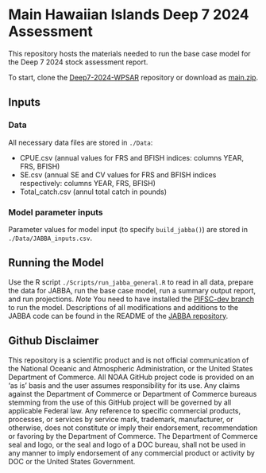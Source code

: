 # Main Hawaiian Islands Deep 7 2024 Assessment
This repository hosts the materials needed to run the base case model for the Deep 7 2024 stock assessment report. 

To start, clone the [Deep7-2024-WPSAR](https://github.com/PIFSCstockassessments/Deep7-2024-WPSAR) repository or download as [main.zip](https://github.com/PIFSCstockassessments/Deep7-2024-WPSAR/archive/refs/heads/main.zip). 

## Inputs  

### Data 
All necessary data files are stored in `./Data`: 
    
* CPUE.csv (annual values for FRS and BFISH indices: columns YEAR, FRS, BFISH)
* SE.csv (annual SE and CV values for FRS and BFISH indices respectively: columns YEAR, FRS, BFISH)
* Total_catch.csv (annul total catch in pounds)

### Model parameter inputs
Parameter values for model input (to specify `build_jabba()`) are stored in `./Data/JABBA_inputs.csv`. 

## Running the Model  
Use the R script `./Scripts/run_jabba_general.R` to read in all data, prepare the data for JABBA, run the base case model, run a summary output report, and run projections. 
*Note* You need to have installed the [PIFSC-dev branch](https://github.com/PIFSCstockassessments/JABBA/tree/PIFSC-dev) to run the model. Descriptions of all modifications and additions to the JABBA code can be found in the README of the [JABBA repository](https://github.com/PIFSCstockassessments/JABBA).

## Github Disclaimer

This repository is a scientific product and is not official communication of the National Oceanic and Atmospheric Administration, or the United States Department of Commerce. All NOAA GitHub project code is provided on an ‘as is’ basis and the user assumes responsibility for its use. Any claims against the Department of Commerce or Department of Commerce bureaus stemming from the use of this GitHub project will be governed by all applicable Federal law. Any reference to specific commercial products, processes, or services by service mark, trademark, manufacturer, or otherwise, does not constitute or imply their endorsement, recommendation or favoring by the Department of Commerce. The Department of Commerce seal and logo, or the seal and logo of a DOC bureau, shall not be used in any manner to imply endorsement of any commercial product or activity by DOC or the United States Government.
